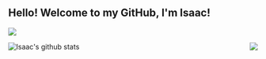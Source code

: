 ## Hello! Welcome to my GitHub, I'm Isaac!

<img align="center" src="https://komarev.com/ghpvc/?username=mrunderoad" />


![Isaac's github stats](https://github-readme-stats.vercel.app/api?username=mrunderoad)
<img align="right" src="https://github-readme-stats.vercel.app/api/top-langs/?username=mrunderoad&theme=<THEME_NAME>" />